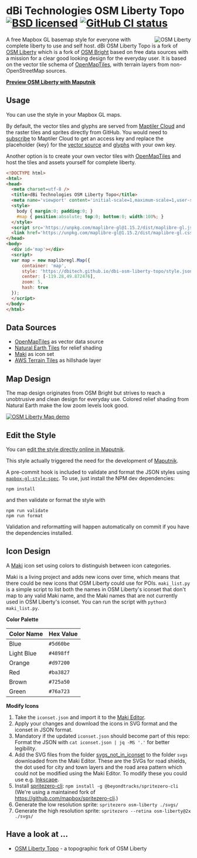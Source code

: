 # dBi Technologies OSM Liberty Topo [![BSD licensed](https://img.shields.io/badge/license-BSD-blue.svg)](https://github.com/dBiTech/dbi-osm-liberty-topo/blob/gh-pages/LICENSE.md) [![GitHub CI status](https://github.com/dBiTech/dbi-osm-liberty-topo/workflows/CI/badge.svg)](https://github.com/dBiTech/dbi-osm-liberty-topo/actions?query=workflow%3ACI)

<img align="right" alt="OSM Liberty" src="logo.png" />

A free Mapbox GL basemap style for everyone with complete liberty to use and self host. dBi OSM Liberty Topo is a fork of [OSM Liberty](https://github.com/maputnik/osm-liberty) which is a fork of [OSM Bright](https://github.com/openmaptiles/osm-bright-gl-style) based on free data sources with a mission for a clear good looking design for the everyday user. It is based on the vector tile schema of [OpenMapTiles](https://github.com/openmaptiles/openmaptiles), with terrain layers from non-OpenStreetMap sources.

**[Preview OSM Liberty with Maputnik](https://maputnik.github.io/editor/?style=https://dbitech.github.io/dbi-osm-liberty-topo/style.json)**

## Usage

You can use the style in your Mapbox GL maps.

By default, the vector tiles and glyphs are served from [Maptiler Cloud](https://www.maptiler.com/cloud/) and the raster tiles and sprites directly from GitHub.
You would need to [subscribe](https://www.maptiler.com/cloud/plans) to Maptiler Cloud to get an access key and replace the placeholder {key} for the [vector source](https://github.com/maputnik/osm-liberty/blob/gh-pages/style.json#L11) and [glyphs](https://github.com/maputnik/osm-liberty/blob/gh-pages/style.json#L23) with your own key.


Another option is to create your own vector tiles with [OpenMapTiles](https://github.com/openmaptiles/openmaptiles) and host the tiles and assets yourself for complete liberty.

```html
<!DOCTYPE html>
<html>
<head>
  <meta charset=utf-8 />
  <title>dBi Technologies OSM Liberty Topo</title>
  <meta name='viewport' content='initial-scale=1,maximum-scale=1,user-scalable=no' />
  <style>
    body { margin:0; padding:0; }
    #map { position:absolute; top:0; bottom:0; width:100%; }
  </style>
  <script src='https://unpkg.com/maplibre-gl@1.15.2/dist/maplibre-gl.js'></script>
  <link href='https://unpkg.com/maplibre-gl@1.15.2/dist/maplibre-gl.css' rel='stylesheet' />
</head>
<body>
  <div id='map'></div>
  <script>
  var map = new maplibregl.Map({
      container: 'map',
      style: 'https://dbitech.github.io/dbi-osm-liberty-topo/style.json',
      center: [-119.28,49.872476],
      zoom: 5,
      hash: true
  });
  </script>
</body>
</html>
```

## Data Sources

- [OpenMapTiles](http://openmaptiles.org/) as vector data source
- [Natural Earth Tiles](https://klokantech.github.io/naturalearthtiles/) for relief shading
- [Maki](https://www.mapbox.com/maki-icons/) as icon set
- [AWS Terrain Tiles](https://registry.opendata.aws/terrain-tiles/) as hillshade layer
## Map Design

The map design originates from OSM Bright but strives to reach a unobtrusive and clean design for everyday use.
Colored relief shading from Natural Earth make the low zoom levels look good.

[![OSM Liberty Map demo](demo/zoom.gif)](https://maputnik.github.io/osm-liberty/)

## Edit the Style

You can [edit the style directly online in Maputnik](https://maputnik.github.io/editor?style=https://dbitech.github.io/dbi-osm-liberty-topo/style.json).

This style actually triggered the need for the development of [Maputnik](https://github.com/maputnik/editor/).

A pre-commit hook is included to validate and format the JSON styles using
[`mapbox-gl-style-spec`](https://www.npmjs.com/package/@mapbox/mapbox-gl-style-spec).
To use, just install the NPM dev dependencies:
```
npm install
```
and then validate or format the style with
```
npm run validate
npm run format
```

Validation and reformatting will happen automatically on commit if you have the
dependencies installed.

## Icon Design

A [Maki](https://github.com/mapbox/maki) icon set using colors to distinguish between icon categories.

Maki is a living project and adds new icons over time, which means that there
could be new icons that OSM Liberty could use for POIs. `maki_list.py` is a
simple script to list both the names in OSM Liberty's iconset that don't map to
any valid Maki name, and the Maki names that are not currently used in OSM
Liberty's iconset. You can run the script with `python3 maki_list.py`.

**Color Palette**

Color Name   | Hex Value
-------------|----------
Blue         | `#5d60be`
Light Blue   | `#4898ff`
Orange       | `#d97200`
Red          | `#ba3827`
Brown        | `#725a50`
Green        | `#76a723`

**Modify Icons**

1. Take the `iconset.json` and import it to the [Maki Editor](https://www.mapbox.com/maki-icons/editor/).
2. Apply your changes and download the icons in SVG format and the iconset in JSON format.
3. Mandatory if the updated `iconset.json` should become part of this repo: Format the JSON with `cat iconset.json | jq -MS '.'` for better legibility.
4. Add the SVG files from the folder [svgs_not_in_iconset](https://github.com/maputnik/osm-liberty/tree/gh-pages/svgs/svgs_not_in_iconset) to the folder `svgs` downloaded from the Maki Editor.
These are the SVGs for road shields, the dot used for city and town layers and the road area pattern which could not be modified using the Maki Editor. To modify these you could use e.g. [Inkscape](https://inkscape.org).
5. Install [spritezero-cli](https://gitlab.com/beyondtracks/spritezero-cli): `npm install -g @beyondtracks/spritezero-cli` (We're using a maintained fork of https://github.com/mapbox/spritezero-cli.)
6. Generate the low resolution sprite: `spritezero osm-liberty ./svgs/`
7. Generate the high resolution sprite: `spritezero --retina osm-liberty@2x ./svgs/`

## Have a look at ...

- [OSM Liberty Topo](https://github.com/nst-guide/osm-liberty-topo) - a topographic fork of OSM Liberty
